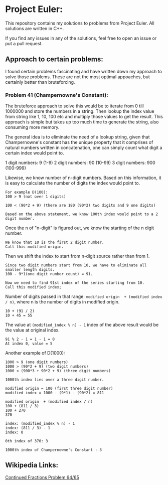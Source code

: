 # Project Euler:

This repository contains my solutions to problems from Project Euler.
All solutions are written in C++.

If you find any issues in any of the solutions, feel free to open an issue or put a pull request.

## Approach to certain problems:
I found certain problems fascinating and have written down my approach to solve those problems. These are not the most optimal appoaches, but certainly better than bruteforcing.

### Problem 41 (Champernowne's Constant):
The bruteforce approach to solve this would be to iterate from 0 till 1000000 and store the numbers in a string. Then lookup the index value from string like 1, 10, 100 etc and multiply those values to get the result. This approach is simple but takes up too much time to generate the string, also consuming more memory.

The general idea is to eliminate the need of a lookup string, given that Champernowne's constant has the unique property that it comprises of natural numbers written in concatenation, one can simply count what digit a certain index would point to.

1 digit numbers: 9 (1-9)
2 digit numbers: 90 (10-99)
3 digit numbers: 900 (100-999)

Likewise, we know number of n-digit numbers. Based on this information, it is easy to calculate the number of digits the index would point to.
```
For example D(100):
100 > 9 (not over 1 digits)

100 < (90*2 + 9) (there are 180 (90*2) two digits and 9 one digits)

Based on the above statement, we know 100th index would point to a 2 digit number.
```

Once the n of "n-digit" is figured out, we know the starting of the n digit number.
```
We know that 10 is the first 2 digit number.
Call this modified origin.
```

Then we shift the index to start from n-digit source rather than from 1.
```
Since two digit numbers start from 10, we have to eliminate all smaller length digits.
100 - 9*1(one digit number count) = 91.

Now we need to find 91st index of the series starting from 10.
Call this modified index; 
```

Number of digits passed in that range: `modified origin  + (modified index / n)`, where n is the number of digits in modified origin.
```
10 + (91 / 2)
10 + 45 = 55
```

The value at `(modified_index % n) - 1` index of the above result would be the value at original index.
```
91 % 2 - 1 = 1 - 1 = 0
At index 0, value = 5
```

Another example of D(1000):
```
1000 > 9 (one digit numbers)
1000 > (90*2 + 9) (two digit numbers)
1000 < (900*3 + 90*2 + 9) (three digit numbers)

1000th index lies over a three digit number.

modified origin = 100 (first three digit number)
modified index = 1000 - (9*1) - (90*2) = 811

modified origin  + (modified index / n)
100 + (811 / 3)
100 + 270
370

index: (modified_index % n) - 1
index: (811 / 3) - 1
index: 0

0th index of 370: 3

1000th index of Champernowne's Constant : 3
```

## Wikipedia Links:
  [Continued Fractions Problem 64/65](https://en.wikipedia.org/wiki/Continued_fraction)
  
